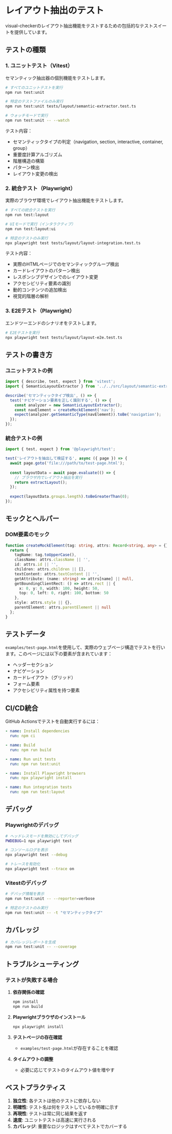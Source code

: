 # レイアウト抽出のテスト

visual-checkerのレイアウト抽出機能をテストするための包括的なテストスイートを提供しています。

## テストの種類

### 1. ユニットテスト（Vitest）

セマンティック抽出器の個別機能をテストします。

```bash
# すべてのユニットテストを実行
npm run test:unit

# 特定のテストファイルのみ実行
npm run test:unit tests/layout/semantic-extractor.test.ts

# ウォッチモードで実行
npm run test:unit -- --watch
```

テスト内容：
- セマンティックタイプの判定（navigation, section, interactive, container, group）
- 重要度計算アルゴリズム
- 階層構造の構築
- パターン検出
- レイアウト変更の検出

### 2. 統合テスト（Playwright）

実際のブラウザ環境でレイアウト抽出機能をテストします。

```bash
# すべての統合テストを実行
npm run test:layout

# UIモードで実行（インタラクティブ）
npm run test:layout:ui

# 特定のテストのみ実行
npx playwright test tests/layout/layout-integration.test.ts
```

テスト内容：
- 実際のHTMLページでのセマンティックグループ検出
- カードレイアウトのパターン検出
- レスポンシブデザインでのレイアウト変更
- アクセシビリティ要素の識別
- 動的コンテンツの追加検出
- 視覚的階層の解析

### 3. E2Eテスト（Playwright）

エンドツーエンドのシナリオをテストします。

```bash
# E2Eテストを実行
npx playwright test tests/layout/layout-e2e.test.ts
```

## テストの書き方

### ユニットテストの例

```typescript
import { describe, test, expect } from 'vitest';
import { SemanticLayoutExtractor } from '../../src/layout/semantic-extractor';

describe('セマンティックタイプ検出', () => {
  test('ナビゲーション要素を正しく識別する', () => {
    const analyzer = new SemanticLayoutExtractor();
    const navElement = createMockElement('nav');
    expect(analyzer.getSemanticType(navElement)).toBe('navigation');
  });
});
```

### 統合テストの例

```typescript
import { test, expect } from '@playwright/test';

test('レイアウトを抽出して検証する', async ({ page }) => {
  await page.goto('file:///path/to/test-page.html');
  
  const layoutData = await page.evaluate(() => {
    // ブラウザ内でレイアウト抽出を実行
    return extractLayout();
  });
  
  expect(layoutData.groups.length).toBeGreaterThan(0);
});
```

## モックとヘルパー

### DOM要素のモック

```typescript
function createMockElement(tag: string, attrs: Record<string, any> = {}): any {
  return {
    tagName: tag.toUpperCase(),
    className: attrs.className || '',
    id: attrs.id || '',
    children: attrs.children || [],
    textContent: attrs.textContent || '',
    getAttribute: (name: string) => attrs[name] || null,
    getBoundingClientRect: () => attrs.rect || { 
      x: 0, y: 0, width: 100, height: 50, 
      top: 0, left: 0, right: 100, bottom: 50 
    },
    style: attrs.style || {},
    parentElement: attrs.parentElement || null
  };
}
```

## テストデータ

`examples/test-page.html`を使用して、実際のウェブページ構造でテストを行います。このページには以下の要素が含まれています：

- ヘッダーセクション
- ナビゲーション
- カードレイアウト（グリッド）
- フォーム要素
- アクセシビリティ属性を持つ要素

## CI/CD統合

GitHub Actionsでテストを自動実行するには：

```yaml
- name: Install dependencies
  run: npm ci

- name: Build
  run: npm run build

- name: Run unit tests
  run: npm run test:unit

- name: Install Playwright browsers
  run: npx playwright install

- name: Run integration tests
  run: npm run test:layout
```

## デバッグ

### Playwrightのデバッグ

```bash
# ヘッドレスモードを無効にしてデバッグ
PWDEBUG=1 npx playwright test

# コンソールログを表示
npx playwright test --debug

# トレースを有効化
npx playwright test --trace on
```

### Vitestのデバッグ

```bash
# デバッグ情報を表示
npm run test:unit -- --reporter=verbose

# 特定のテストのみ実行
npm run test:unit -- -t "セマンティックタイプ"
```

## カバレッジ

```bash
# カバレッジレポートを生成
npm run test:unit -- --coverage
```

## トラブルシューティング

### テストが失敗する場合

1. **依存関係の確認**
   ```bash
   npm install
   npm run build
   ```

2. **Playwrightブラウザのインストール**
   ```bash
   npx playwright install
   ```

3. **テストページの存在確認**
   - `examples/test-page.html`が存在することを確認

4. **タイムアウトの調整**
   - 必要に応じてテストのタイムアウト値を増やす

## ベストプラクティス

1. **独立性**: 各テストは他のテストに依存しない
2. **明確性**: テスト名は何をテストしているか明確に示す
3. **再現性**: テストは常に同じ結果を返す
4. **速度**: ユニットテストは高速に実行される
5. **カバレッジ**: 重要なロジックはすべてテストでカバーする